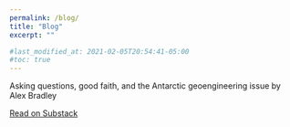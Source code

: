 ```yaml
---
permalink: /blog/
title: "Blog"
excerpt: ""

#last_modified_at: 2021-02-05T20:54:41-05:00
#toc: true
---
```


<div class="substack-post-embed"><p lang="en">Asking questions, good faith, and the Antarctic geoengineering issue by Alex Bradley</p><p></p><a data-post-link href="https://alextbradley.substack.com/p/asking-questions-good-faith-and-the">Read on Substack</a></div><script async src="https://substack.com/embedjs/embed.js" charset="utf-8"></script>